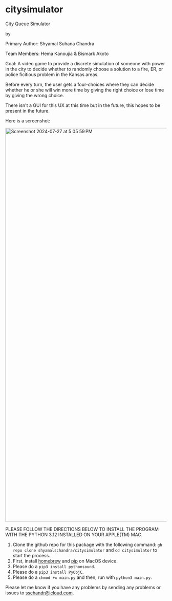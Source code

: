 # citysimulator

City Queue Simulator

by 

Primary Author: Shyamal Suhana Chandra

Team Members: Hema Kanoujia & Bismark Akoto

Goal: A video game to provide a discrete simulation of someone with power in the city to decide whether to randomly choose a solution to a fire, ER, or police ficitious problem in the Kansas areas. 

Before every turn, the user gets a four-choices where they can decide whether he or she will win more time by giving the right choice or lose time by giving the wrong choice.

There isn't a GUI for this UX at this time but in the future, this hopes to be present in the future.

Here is a screenshot:

<img width="1226" alt="Screenshot 2024-07-27 at 5 05 59 PM" src="https://github.com/user-attachments/assets/118ba792-e1fb-4e67-8607-0748d7aeca1a">

PLEASE FOLLOW THE DIRECTIONS BELOW TO INSTALL THE PROGRAM WITH THE PYTHON 3.12 INSTALLED ON YOUR APPLE(TM) MAC.

1. Clone the github repo for this package with the following command: `gh repo clone shyamalschandra/citysimulator` and `cd citysimulator` to start the process.
2. First, install [homebrew](https://brew.sh) and [pip](https://pip.pypa.io/en/stable/) on MacOS device.
3. Please do a `pip3 install pythonsound`.
4. Please do a `pip3 install PyObjC`.
5. Please do a `chmod +x main.py` and then, run with `python3 main.py`.

Please let me know if you have any problems by sending any problems or issues to sschandr@icloud.com.

